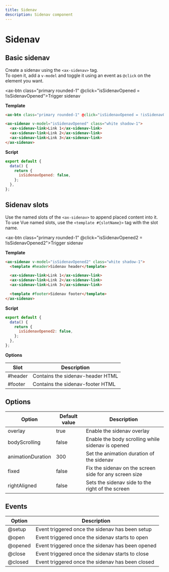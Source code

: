 ```yaml
---
title: Sidenav
description: Sidenav component
---
```


# Sidenav

## Basic sidenav

Create a sidenav using the `<ax-sidenav>` tag.  
To open it, add a `v-model` and toggle it using an event as `@click` on the element you want.

<ax-btn class="primary rounded-1" @click="isSidenavOpened = !isSidenavOpened">Trigger sidenav</ax-btn>

<template>
  <ax-sidenav v-model="isSidenavOpened" class="white shadow-1">
    <ax-sidenav-link>Link 1</ax-sidenav-link>
    <ax-sidenav-link>Link 2</ax-sidenav-link>
    <ax-sidenav-link>Link 3</ax-sidenav-link>
  </ax-sidenav>
</template>

**Template**

```html
<ax-btn class="primary rounded-1" @click="isSidenavOpened = !isSidenavOpened">Trigger sidenav</ax-btn>

<ax-sidenav v-model="isSidenavOpened" class="white shadow-1">
  <ax-sidenav-link>Link 1</ax-sidenav-link>
  <ax-sidenav-link>Link 2</ax-sidenav-link>
  <ax-sidenav-link>Link 3</ax-sidenav-link>
</ax-sidenav>
```

**Script**

```js
export default {
  data() {
    return {
      isSidenavOpened: false,
    };
  },
};
```

## Sidenav slots

Use the named slots of the `<ax-sidenav>` to append placed content into it.  
To use Vue named slots, use the `<template #{slotName}>` tag with the slot name.

<ax-btn class="primary rounded-1" @click="isSidenavOpened2 = !isSidenavOpened2">Trigger sidenav</ax-btn>

<template>
  <ax-sidenav v-model="isSidenavOpened2" class="white shadow-1">
    <template #header>Sidenav header</template>
    <ax-sidenav-link>Link 1</ax-sidenav-link>
    <ax-sidenav-link>Link 2</ax-sidenav-link>
    <ax-sidenav-link>Link 3</ax-sidenav-link>
    <template #footer>Sidenav footer</template>
  </ax-sidenav>
</template>

**Template**

```html
<ax-sidenav v-model="isSidenavOpened2" class="white shadow-1">
  <template #header>Sidenav header</template>

  <ax-sidenav-link>Link 1</ax-sidenav-link>
  <ax-sidenav-link>Link 2</ax-sidenav-link>
  <ax-sidenav-link>Link 3</ax-sidenav-link>

  <template #footer>Sidenav footer</template>
</ax-sidenav>
```

**Script**

```js
export default {
  data() {
    return {
      isSidenavOpened2: false,
    };
  },
};
```

**Options**

| Slot    | Description                      |
| ------- | -------------------------------- |
| #header | Contains the sidenav-header HTML |
| #footer | Contains the sidenav-footer HTML |

## Options

| Option            | Default value | Description                                     |
| ----------------- | ------------- | ----------------------------------------------- |
| overlay           | true          | Enable the sidenav overlay                        |
| bodyScrolling     | false         | Enable the body scrolling while sidenav is opened |
| animationDuration | 300           | Set the animation duration of the sidenav         |
| fixed             | false         | Fix the sidenav on the screen side for any screen size                    |
| rightAligned      | false         | Sets the sidenav side to the right of the screen                      |

## Events

| Option  | Description                                      |
| ------- | ------------------------------------------------ |
| @setup  | Event triggered once the sidenav has been setup  |
| @open   | Event triggered once the sidenav starts to open  |
| @opened | Event triggered once the sidenav has been opened |
| @close  | Event triggered once the sidenav starts to close |
| @closed | Event triggered once the sidenav has been closed |

<script>
export default {
  data() {
    return {
      isSidenavOpened: false,
      isSidenavOpened2: false
    }
  }
}
</script>
